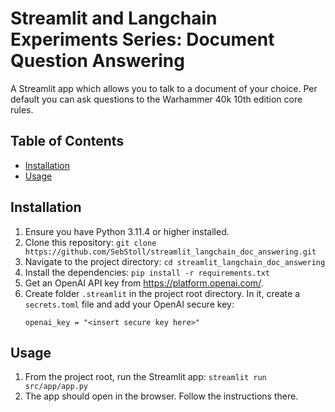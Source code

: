 # Streamlit and Langchain Experiments Series: Document Question Answering
A Streamlit app which allows you to talk to a document of your choice. Per default you can ask questions to the Warhammer 40k 10th edition core rules.

## Table of Contents
- [Installation](#installation)
- [Usage](#usage)

## Installation
1. Ensure you have Python 3.11.4 or higher installed.
2. Clone this repository: `git clone https://github.com/SebStoll/streamlit_langchain_doc_answering.git`
3. Navigate to the project directory: `cd streamlit_langchain_doc_answering`
4. Install the dependencies: `pip install -r requirements.txt`
5. Get an OpenAI API key from https://platform.openai.com/.
6. Create folder `.streamlit` in the project root directory. In it, create a `secrets.toml` file and add your OpenAI secure key:
    ```
    openai_key = "<insert secure key here>"
    ```

## Usage
1. From the project root, run the Streamlit app: `streamlit run src/app/app.py`
2. The app should open in the browser. Follow the instructions there.
